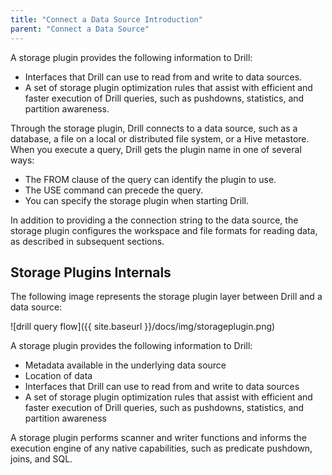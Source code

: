 ```yaml
---
title: "Connect a Data Source Introduction"
parent: "Connect a Data Source"
---
```

A storage plugin provides the following information to Drill:

* Interfaces that Drill can use to read from and write to data sources.   
* A set of storage plugin optimization rules that assist with efficient and faster execution of Drill queries, such as pushdowns, statistics, and partition awareness.  

Through the storage plugin, Drill connects to a data source, such as a database, a file on a local or distributed file system, or a Hive metastore. When you execute a query, Drill gets the plugin name in one of several ways:

* The FROM clause of the query can identify the plugin to use.
* The USE <plugin name> command can precede the query.
* You can specify the storage plugin when starting Drill.

In addition to providing a the connection string to the data source, the storage plugin configures the workspace and file formats for reading data, as described in subsequent sections. 

## Storage Plugins Internals
The following image represents the storage plugin layer between Drill and a
data source:

![drill query flow]({{ site.baseurl }}/docs/img/storageplugin.png)

A storage plugin provides the following information to Drill:

  * Metadata available in the underlying data source
  * Location of data
  * Interfaces that Drill can use to read from and write to data sources
  * A set of storage plugin optimization rules that assist with efficient and faster execution of Drill queries, such as pushdowns, statistics, and partition awareness

A storage plugin performs scanner and writer functions and informs the execution engine of any native capabilities, such
as predicate pushdown, joins, and SQL.